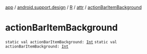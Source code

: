 [app](../../../index.md) / [android.support.design](../../index.md) / [R](../index.md) / [attr](index.md) / [actionBarItemBackground](.)

# actionBarItemBackground

`static val actionBarItemBackground: `[`Int`](https://kotlinlang.org/api/latest/jvm/stdlib/kotlin/-int/index.html)
`static val actionBarItemBackground: `[`Int`](https://kotlinlang.org/api/latest/jvm/stdlib/kotlin/-int/index.html)